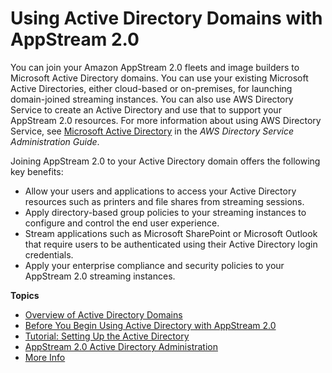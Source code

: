 # Using Active Directory Domains with AppStream 2\.0<a name="active-directory"></a>

You can join your Amazon AppStream 2\.0 fleets and image builders to Microsoft Active Directory domains\. You can use your existing Microsoft Active Directories, either cloud\-based or on\-premises, for launching domain\-joined streaming instances\. You can also use AWS Directory Service to create an Active Directory and use that to support your AppStream 2\.0 resources\. For more information about using AWS Directory Service, see [Microsoft Active Directory](http://docs.aws.amazon.com/directoryservice/latest/admin-guide/directory_microsoft_ad.html) in the *AWS Directory Service Administration Guide*\.

Joining AppStream 2\.0 to your Active Directory domain offers the following key benefits:
+ Allow your users and applications to access your Active Directory resources such as printers and file shares from streaming sessions\.
+ Apply directory\-based group policies to your streaming instances to configure and control the end user experience\.
+ Stream applications such as Microsoft SharePoint or Microsoft Outlook that require users to be authenticated using their Active Directory login credentials\.
+ Apply your enterprise compliance and security policies to your AppStream 2\.0 streaming instances\.

**Topics**
+ [Overview of Active Directory Domains](active-directory-overview.md)
+ [Before You Begin Using Active Directory with AppStream 2\.0](active-directory-prerequisites.md)
+ [Tutorial: Setting Up the Active Directory](active-directory-directory-setup.md)
+ [AppStream 2\.0 Active Directory Administration](active-directory-admin.md)
+ [More Info](active-directory-more-info.md)